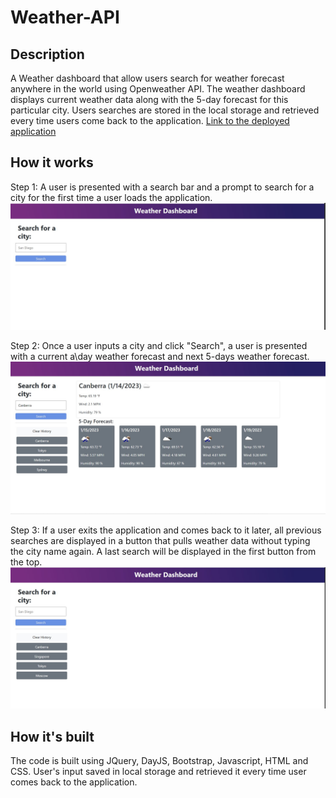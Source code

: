 # Weather-API

## Description

A Weather dashboard that allow users search for weather forecast anywhere in the world using Openweather API. The weather dashboard displays current weather data along with the 5-day forecast for this particular city. Users searches are stored in the local storage and retrieved every time users come back to the application.
[Link to the deployed application](https://valfin96.github.io/Work-Day-Scheduler/)

## How it works

Step 1: A user is presented with a search bar and a prompt to search for a city for the first time a user loads the application.
![Screenshot](./assets/images/Weather%20screenshot%202.jpg)

Step 2: Once a user inputs a city and click "Search", a user is presented with a current a\day weather forecast and next 5-days weather forecast.
![Screenshot](./assets/images/Weather%20screenshot%201.jpg)

Step 3: If a user exits the application and comes back to it later, all previous searches are displayed in a button that pulls weather data without typing the city name again. A last search will be displayed in the first button from the top.
![Screenshot](./assets/images/Weather%20screenshot%203.jpg)

## How it's built

The code is built using JQuery, DayJS, Bootstrap, Javascript, HTML and CSS. User's input saved in local storage and retrieved it every time user comes back to the application.
